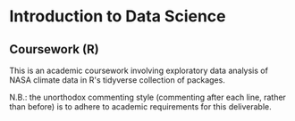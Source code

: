 # Introduction to Data Science
## Coursework (R)

This is an academic coursework involving exploratory data analysis of NASA climate data in R's tidyverse collection of packages.

N.B.: the unorthodox commenting style (commenting after each line, rather than before) is to adhere to academic requirements for this deliverable.
